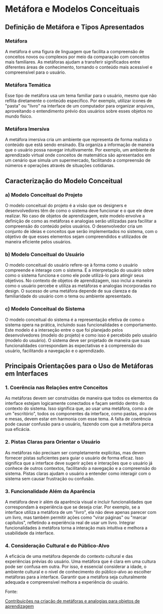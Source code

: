 # Metáfora e Modelos Conceituais

## Definição de Metáfora e Tipos Apresentados

### Metáfora
A metáfora é uma figura de linguagem que facilita a compreensão de conceitos novos ou complexos por meio da comparação com conceitos mais familiares. As metáforas ajudam a transferir significados entre diferentes áreas de conhecimento, tornando o conteúdo mais acessível e compreensível para o usuário.

### Metáfora Temática
Esse tipo de metáfora usa um tema familiar para o usuário, mesmo que não reflita diretamente o conteúdo específico. Por exemplo, utilizar ícones de "pasta" ou "livro" na interface de um computador para organizar arquivos, aproveitando o entendimento prévio dos usuários sobre esses objetos no mundo físico.

### Metáfora Imersiva
A metáfora imersiva cria um ambiente que representa de forma realista o conteúdo que está sendo ensinado. Ela organiza a informação de maneira que o usuário possa navegar intuitivamente. Por exemplo, um ambiente de aprendizado virtual onde conceitos de matemática são apresentados em um cenário que simula um supermercado, facilitando a compreensão de números e operações através de situações cotidianas.

## Caracterização do Modelo Conceitual

### a) Modelo Conceitual do Projeto
O modelo conceitual do projeto é a visão que os designers e desenvolvedores têm de como o sistema deve funcionar e o que ele deve realizar. No caso de objetos de aprendizagem, este modelo envolve a definição de como as metáforas e analogias serão utilizadas para facilitar a compreensão do conteúdo pelos usuários. O desenvolvedor cria um conjunto de ideias e conceitos que serão implementados no sistema, com o objetivo de que esses elementos sejam compreendidos e utilizados de maneira eficiente pelos usuários.

### b) Modelo Conceitual do Usuário
O modelo conceitual do usuário refere-se à forma como o usuário compreende e interage com o sistema. É a interpretação do usuário sobre como o sistema funciona e como ele pode utilizá-lo para atingir seus objetivos. No contexto de objetos de aprendizagem, isso inclui a maneira como o usuário percebe e utiliza as metáforas e analogias incorporadas no design. O sucesso de uma metáfora depende de sua clareza e da familiaridade do usuário com o tema ou ambiente apresentado.

### c) Modelo Conceitual do Sistema
O modelo conceitual do sistema é a representação efetiva de como o sistema opera na prática, incluindo suas funcionalidades e comportamento. Este modelo é a interseção entre o que foi planejado pelos desenvolvedores (modelo do projeto) e como isso é percebido pelo usuário (modelo do usuário). O sistema deve ser projetado de maneira que suas funcionalidades correspondam às expectativas e à compreensão do usuário, facilitando a navegação e o aprendizado.

## Principais Orientações para o Uso de Metáforas em Interfaces

### 1. Coerência nas Relações entre Conceitos
As metáforas devem ser construídas de maneira que todos os elementos da interface estejam logicamente conectados e façam sentido dentro do contexto do sistema. Isso significa que, ao usar uma metáfora, como a de um "escritório", todos os componentes da interface, como pastas, arquivos e mesas, devem estar em harmonia com esse tema. A falta de coerência pode causar confusão para o usuário, fazendo com que a metáfora perca sua eficácia.

### 2. Pistas Claras para Orientar o Usuário
As metáforas não precisam ser completamente explícitas, mas devem fornecer pistas suficientes para guiar o usuário de forma eficaz. Isso significa que a interface deve sugerir ações e interações que o usuário já conhece de outros contextos, facilitando a navegação e a compreensão do sistema. Pistas claras ajudam o usuário a entender como interagir com o sistema sem causar frustração ou confusão.

### 3. Funcionalidade Além da Aparência
A metáfora deve ir além da aparência visual e incluir funcionalidades que correspondam à experiência que se deseja criar. Por exemplo, se a interface utiliza a metáfora de um "livro", ela não deve apenas parecer com um livro, mas também permitir ações como "virar páginas" ou "marcar capítulos", refletindo a experiência real de usar um livro. Integrar funcionalidades à metáfora torna a interação mais intuitiva e melhora a usabilidade da interface.

### 4. Consideração Cultural e do Público-Alvo
A eficácia de uma metáfora depende do contexto cultural e das experiências prévias do usuário. Uma metáfora que é clara em uma cultura pode ser confusa em outra. Por isso, é essencial considerar a idade, o ambiente cultural e o nível de conhecimento do público-alvo ao escolher metáforas para a interface. Garantir que a metáfora seja culturalmente adequada e compreensível melhora a experiência do usuário.

Fonte:

[Contribuições na criação de metáforas e analogias para objetos de aprendizagem](https://www.sbgames.org/sbgames2015/anaispdf/artesedesign-full/147357.pdf)
